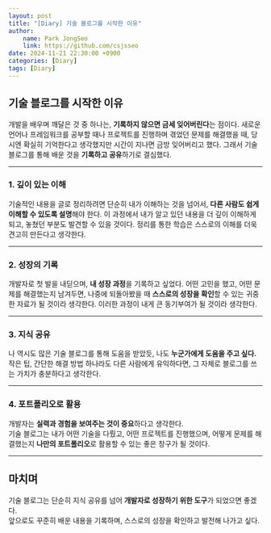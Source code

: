```yaml
---
layout: post
title: "[Diary] 기술 블로그를 시작한 이유"
author:
    name: Park JongSeo
    link: https://github.com/csjsseo
date: 2024-11-21 22:30:00 +0900
categories: [Diary]
tags: [Diary]
---
```


## 기술 블로그를 시작한 이유

개발을 배우며 깨달은 것 중 하나는, **기록하지 않으면 금세 잊어버린다**는 점이다.
새로운 언어나 프레임워크를 공부할 때나 프로젝트를 진행하며 겪었던 문제를 해결했을 때, 당시엔 확실히 기억한다고 생각했지만 시간이 지나면 금방 잊어버리고 했다. 그래서 기술 블로그를 통해 배운 것을 **기록하고 공유**하기로 결심했다.

---

### 1. 깊이 있는 이해
기술적인 내용을 글로 정리하려면 단순히 내가 이해하는 것을 넘어서, **다른 사람도 쉽게 이해할 수 있도록 설명**해야 한다. 
이 과정에서 내가 알고 있던 내용을 더 깊이 이해하게 되고, 놓쳤던 부분도 발견할 수 있을 것이다.
정리를 통한 학습은 스스로의 이해를 더욱 견고히 만든다고 생각한다.

---

### 2. 성장의 기록
개발자로 첫 발을 내딛으며, **내 성장 과정**을 기록하고 싶었다.
어떤 고민을 했고, 어떤 문제를 해결했는지 남겨두면, 나중에 되돌아봤을 때 **스스로의 성장을 확인**할 수 있는 귀중한 자료가 될 것이라 생각한다.
이러한 과정이 내게 큰 동기부여가 될 것이라 생각한다.

---

### 3. 지식 공유
나 역시도 많은 기술 블로그를 통해 도움을 받았듯, 나도 **누군가에게 도움을 주고 싶다.**  
작은 팁, 간단한 해결 방법 하나라도 다른 사람에게 유익하다면, 그 자체로 블로그를 쓰는 가치가 충분하다고 생각한다.

---

### 4. 포트폴리오로 활용
개발자는 **실력과 경험을 보여주는 것이 중요**하다고 생각한다.  
기술 블로그는 내가 어떤 기술을 다뤘고, 어떤 프로젝트를 진행했으며, 어떻게 문제를 해결했는지 **나만의 포트폴리오**로 활용할 수 있는 좋은 창구가 될 것이다.

---

## 마치며

기술 블로그는 단순히 지식 공유를 넘어 **개발자로 성장하기 위한 도구**가 되었으면 좋겠다.  
앞으로도 꾸준히 배운 내용을 기록하며, 스스로의 성장을 확인하고 발전해 나가고 싶다.

